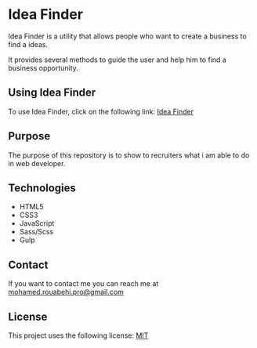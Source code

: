 # Idea Finder

Idea Finder is a utility that allows people who want to create a business to find a ideas.

It provides several methods to guide the user and help him to find a business opportunity.

## Using Idea Finder

To use Idea Finder, click on the following link:
[Idea Finder](https://mrouabeh.github.io/ideafinder/)

## Purpose

The purpose of this repository is to show to recruiters what i am able to do in web developer.


## Technologies

* HTML5
* CSS3
* JavaScript
* Sass/Scss
* Gulp

## Contact

If you want to contact me you can reach me at <mohamed.rouabehi.pro@gmail.com>

## License

This project uses the following license: [MIT](./LICENSE)